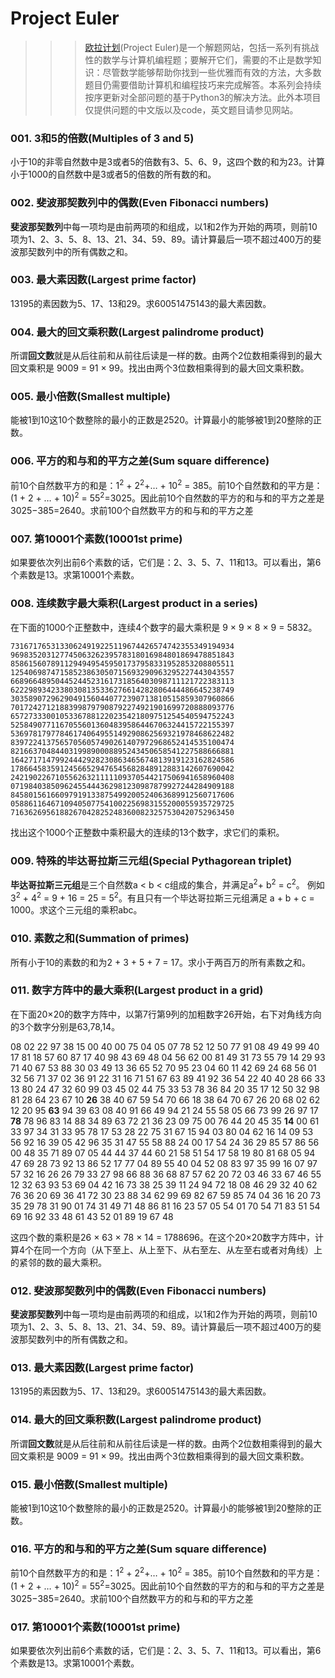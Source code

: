 # Project Euler
>>>[欧拉计划](https://projecteuler.net/archives)(Project Euler)是一个解题网站，包括一系列有挑战性的数学与计算机编程题；要解开它们，需要的不止是数学知识：尽管数学能够帮助你找到一些优雅而有效的方法，大多数题目仍需要借助计算机和编程技巧来完成解答。本系列会持续按序更新对全部问题的基于Python3的解决方法。此外本项目仅提供问题的中文版以及code，英文题目请参见网站。

### 001. 3和5的倍数(Multiples of 3 and 5)

小于10的非零自然数中是3或者5的倍数有3、5、6、9，这四个数的和为23。计算小于1000的自然数中是3或者5的倍数的所有数的和。

### 002. 斐波那契数列中的偶数(Even Fibonacci numbers)

**斐波那契数列**中每一项均是由前两项的和组成，以1和2作为开始的两项，则前10项为1、2、3、5、8、13、21、34、59、89。请计算最后一项不超过400万的斐波那契数列中的所有偶数之和。

### 003. 最大素因数(Largest prime factor)

13195的素因数为5、17、13和29。求60051475143的最大素因数。

### 004. 最大的回文乘积数(Largest palindrome product)

所谓**回文数**就是从后往前和从前往后读是一样的数。由两个2位数相乘得到的最大回文乘积是 9009 = 91 × 99。找出由两个3位数相乘得到的最大回文乘积数。

### 005. 最小倍数(Smallest multiple)

能被1到10这10个数整除的最小的正数是2520。计算最小的能够被1到20整除的正数。

### 006. 平方的和与和的平方之差(Sum square difference)

前10个自然数平方的和是：1<sup>2</sup> + 2<sup>2</sup>+… + 10<sup>2</sup> = 385。前10个自然数和的平方是：(1 + 2 + … + 10)<sup>2</sup> = 55<sup>2</sup>=3025。因此前10个自然数的平方的和与和的平方之差是 3025−385=2640。求前100个自然数平方的和与和的平方之差

### 007. 第10001个素数(10001st prime)

如果要依次列出前6个素数的话，它们是：2、3、5、7、11和13。可以看出，第6个素数是13。求第10001个素数。

### 008. 连续数字最大乘积(Largest product in a series)

在下面的1000个正整数中，连续4个数字的最大乘积是 9 × 9 × 8 × 9 = 5832。

```
73167176531330624919225119674426574742355349194934
96983520312774506326239578318016984801869478851843
85861560789112949495459501737958331952853208805511
12540698747158523863050715693290963295227443043557
66896648950445244523161731856403098711121722383113
62229893423380308135336276614282806444486645238749
30358907296290491560440772390713810515859307960866
70172427121883998797908792274921901699720888093776
65727333001053367881220235421809751254540594752243
52584907711670556013604839586446706324415722155397
53697817977846174064955149290862569321978468622482
83972241375657056057490261407972968652414535100474
82166370484403199890008895243450658541227588666881
16427171479924442928230863465674813919123162824586
17866458359124566529476545682848912883142607690042
24219022671055626321111109370544217506941658960408
07198403850962455444362981230987879927244284909188
84580156166097919133875499200524063689912560717606
05886116467109405077541002256983155200055935729725
71636269561882670428252483600823257530420752963450
```

找出这个1000个正整数中乘积最大的连续的13个数字，求它们的乘积。

### 009. 特殊的毕达哥拉斯三元组(Special Pythagorean triplet)

**毕达哥拉斯三元组**是三个自然数a < b < c组成的集合，并满足a<sup>2</sup>+ b<sup>2</sup> = c<sup>2</sup>。 例如3<sup>2</sup> + 4<sup>2</sup> = 9 + 16 = 25 = 5<sup>2</sup>。有且只有一个毕达哥拉斯三元组满足 a + b + c = 1000。求这个三元组的乘积abc。

### 010. 素数之和(Summation of primes)

所有小于10的素数的和为2 + 3 + 5 + 7 = 17。求小于两百万的所有素数之和。

### 011. 数字方阵中的最大乘积(Largest product in a grid)

在下面20×20的数字方阵中，以第7行第9列的加粗数字26开始，右下对角线方向的3个数字分别是63,78,14。

08 02 22 97 38 15 00 40 00 75 04 05 07 78 52 12 50 77 91 08
49 49 99 40 17 81 18 57 60 87 17 40 98 43 69 48 04 56 62 00
81 49 31 73 55 79 14 29 93 71 40 67 53 88 30 03 49 13 36 65
52 70 95 23 04 60 11 42 69 24 68 56 01 32 56 71 37 02 36 91
22 31 16 71 51 67 63 89 41 92 36 54 22 40 40 28 66 33 13 80
24 47 32 60 99 03 45 02 44 75 33 53 78 36 84 20 35 17 12 50
32 98 81 28 64 23 67 10 **26** 38 40 67 59 54 70 66 18 38 64 70
67 26 20 68 02 62 12 20 95 **63** 94 39 63 08 40 91 66 49 94 21
24 55 58 05 66 73 99 26 97 17 **78** 78 96 83 14 88 34 89 63 72
21 36 23 09 75 00 76 44 20 45 35 **14** 00 61 33 97 34 31 33 95
78 17 53 28 22 75 31 67 15 94 03 80 04 62 16 14 09 53 56 92
16 39 05 42 96 35 31 47 55 58 88 24 00 17 54 24 36 29 85 57
86 56 00 48 35 71 89 07 05 44 44 37 44 60 21 58 51 54 17 58
19 80 81 68 05 94 47 69 28 73 92 13 86 52 17 77 04 89 55 40
04 52 08 83 97 35 99 16 07 97 57 32 16 26 26 79 33 27 98 66
88 36 68 87 57 62 20 72 03 46 33 67 46 55 12 32 63 93 53 69
04 42 16 73 38 25 39 11 24 94 72 18 08 46 29 32 40 62 76 36
20 69 36 41 72 30 23 88 34 62 99 69 82 67 59 85 74 04 36 16
20 73 35 29 78 31 90 01 74 31 49 71 48 86 81 16 23 57 05 54
01 70 54 71 83 51 54 69 16 92 33 48 61 43 52 01 89 19 67 48


这四个数的乘积是26 × 63 × 78 × 14 = 1788696。在这个20×20数字方阵中，计算4个在同一个方向（从下至上、从上至下、从右至左、从左至右或者对角线）上的紧邻的数的最大乘积。


### 012. 斐波那契数列中的偶数(Even Fibonacci numbers)

**斐波那契数列**中每一项均是由前两项的和组成，以1和2作为开始的两项，则前10项为1、2、3、5、8、13、21、34、59、89。请计算最后一项不超过400万的斐波那契数列中的所有偶数之和。

### 013. 最大素因数(Largest prime factor)

13195的素因数为5、17、13和29。求60051475143的最大素因数。

### 014. 最大的回文乘积数(Largest palindrome product)

所谓**回文数**就是从后往前和从前往后读是一样的数。由两个2位数相乘得到的最大回文乘积是 9009 = 91 × 99。找出由两个3位数相乘得到的最大回文乘积数。

### 015. 最小倍数(Smallest multiple)

能被1到10这10个数整除的最小的正数是2520。计算最小的能够被1到20整除的正数。

### 016. 平方的和与和的平方之差(Sum square difference)

前10个自然数平方的和是：1<sup>2</sup> + 2<sup>2</sup>+… + 10<sup>2</sup> = 385。前10个自然数和的平方是：(1 + 2 + … + 10)<sup>2</sup> = 55<sup>2</sup>=3025。因此前10个自然数的平方的和与和的平方之差是 3025−385=2640。求前100个自然数平方的和与和的平方之差

### 017. 第10001个素数(10001st prime)

如果要依次列出前6个素数的话，它们是：2、3、5、7、11和13。可以看出，第6个素数是13。求第10001个素数。











